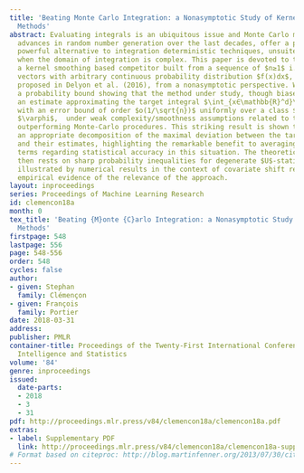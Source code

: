 ```yaml
---
title: 'Beating Monte Carlo Integration: a Nonasymptotic Study of Kernel Smoothing
  Methods'
abstract: Evaluating integrals is an ubiquitous issue and Monte Carlo methods, exploiting
  advances in random number generation over the last decades, offer a popular and
  powerful alternative to integration deterministic techniques, unsuited in particular
  when the domain of integration is complex. This paper is devoted to the study of
  a kernel smoothing based competitor built from a sequence of $n≥1$ i.i.d random
  vectors with arbitrary continuous probability distribution $f(x)dx$, originally
  proposed in Delyon et al. (2016), from a nonasymptotic perspective. We establish
  a probability bound showing that the method under study, though biased, produces
  an estimate approximating the target integral $\int_{x∈\mathbb{R}^d}\varphi(x)dx$
  with an error bound of order $o(1/\sqrt{n})$ uniformly over a class $Φ$ of functions
  $\varphi$,  under weak complexity/smoothness assumptions related to the class $Φ$,
  outperforming Monte-Carlo procedures. This striking result is shown to derive from
  an appropriate decomposition of the maximal deviation between the target integrals
  and their estimates, highlighting the remarkable benefit to averaging strongly dependent
  terms regarding statistical accuracy in this situation. The theoretical analysis
  then rests on sharp probability inequalities for degenerate $U$-statistics. It is
  illustrated by numerical results in the context of covariate shift regression, providing
  empirical evidence of the relevance of the approach.
layout: inproceedings
series: Proceedings of Machine Learning Research
id: clemencon18a
month: 0
tex_title: 'Beating {M}onte {C}arlo Integration: a Nonasymptotic Study of Kernel Smoothing
  Methods'
firstpage: 548
lastpage: 556
page: 548-556
order: 548
cycles: false
author:
- given: Stephan
  family: Clémençon
- given: François
  family: Portier
date: 2018-03-31
address: 
publisher: PMLR
container-title: Proceedings of the Twenty-First International Conference on Artificial
  Intelligence and Statistics
volume: '84'
genre: inproceedings
issued:
  date-parts:
  - 2018
  - 3
  - 31
pdf: http://proceedings.mlr.press/v84/clemencon18a/clemencon18a.pdf
extras:
- label: Supplementary PDF
  link: http://proceedings.mlr.press/v84/clemencon18a/clemencon18a-supp.pdf
# Format based on citeproc: http://blog.martinfenner.org/2013/07/30/citeproc-yaml-for-bibliographies/
---
```

